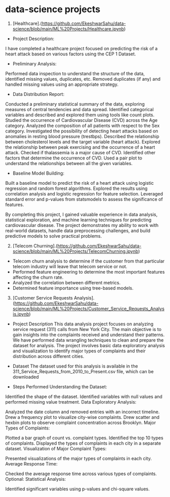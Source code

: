 # data-science projects
1. [Healthcare].(https://github.com/EkeshwarSahu/data-science/blob/main/ML%20Projects/Healthcare.ipynb) 


- Project Description:

I have completed a healthcare project focused on predicting the risk of a heart attack based on various factors using the CEP 1 Dataset.

- Preliminary Analysis:

Performed data inspection to understand the structure of the data, identified missing values, duplicates, etc.
Removed duplicates (if any) and handled missing values using an appropriate strategy.

- Data Distribution Report:

Conducted a preliminary statistical summary of the data, exploring measures of central tendencies and data spread.
Identified categorical variables and described and explored them using tools like count plots.
Studied the occurrence of Cardiovascular Disease (CVD) across the Age category.
Analyzed the composition of all patients with respect to the Sex category.
Investigated the possibility of detecting heart attacks based on anomalies in resting blood pressure (trestbps).
Described the relationship between cholesterol levels and the target variable (heart attack).
Explored the relationship between peak exercising and the occurrence of a heart attack.
Checked if thalassemia is a major cause of CVD.
Identified other factors that determine the occurrence of CVD.
Used a pair plot to understand the relationships between all the given variables.

- Baseline Model Building:

Built a baseline model to predict the risk of a heart attack using logistic regression and random forest algorithms.
Explored the results using correlation analysis and logistic regression for feature selection.
Leveraged standard error and p-values from statsmodels to assess the significance of features.

By completing this project, I gained valuable experience in data analysis, statistical exploration, and machine learning techniques for predicting cardiovascular disease. The project demonstrates my ability to work with real-world datasets, handle data preprocessing challenges, and build predictive models to solve practical problems.

2. [Telecom Churning].(https://github.com/EkeshwarSahu/data-science/blob/main/ML%20Projects/TelecomChurning.ipynb)
- Telecom churn analysis to determine if the customer from that particular telecom industry will leave that telecom service or not.
- Performed feature engineering to determine the most important features affecting the churn rate. 
- Analyzed the correlation between different metrics. 
- Determined feature importance using tree-based models.

3. [Customer Service Requests Analysis].(https://github.com/EkeshwarSahu/data-science/blob/main/ML%20Projects/Customer_Service_Requests_Analysis.ipynb)

   
- Project Description
This data analysis project focuses on analyzing service request (311) calls from New York City. The main objective is to gain insights into the complaints received and understand their patterns. We have performed data wrangling techniques to clean and prepare the dataset for analysis. The project involves basic data exploratory analysis and visualization to identify major types of complaints and their distribution across different cities.

- Dataset
The dataset used for this analysis is available in the 311_Service_Requests_from_2010_to_Present.csv file, which can be downloaded 


- Steps Performed
Understanding the Dataset:

Identified the shape of the dataset.
Identified variables with null values and performed missing value treatment.
Data Exploratory Analysis:

Analyzed the date column and removed entries with an incorrect timeline.
Drew a frequency plot to visualize city-wise complaints.
Drew scatter and hexbin plots to observe complaint concentration across Brooklyn.
Major Types of Complaints:

Plotted a bar graph of count vs. complaint types.
Identified the top 10 types of complaints.
Displayed the types of complaints in each city in a separate dataset.
Visualization of Major Complaint Types:

Presented visualizations of the major types of complaints in each city.
Average Response Time:

Checked the average response time across various types of complaints.
Optional: Statistical Analysis:

Identified significant variables using p-values and chi-square values.
